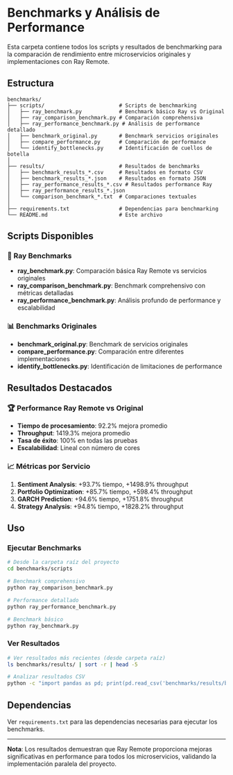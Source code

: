 # Benchmarks y Análisis de Performance

Esta carpeta contiene todos los scripts y resultados de benchmarking para la comparación de rendimiento entre microservicios originales y implementaciones con Ray Remote.

## Estructura

```
benchmarks/
├── scripts/                        # Scripts de benchmarking
│   ├── ray_benchmark.py            # Benchmark básico Ray vs Original
│   ├── ray_comparison_benchmark.py # Comparación comprehensiva
│   ├── ray_performance_benchmark.py # Análisis de performance detallado
│   ├── benchmark_original.py       # Benchmark servicios originales
│   ├── compare_performance.py      # Comparación de performance
│   └── identify_bottlenecks.py     # Identificación de cuellos de botella
│
├── results/                        # Resultados de benchmarks
│   ├── benchmark_results_*.csv     # Resultados en formato CSV
│   ├── benchmark_results_*.json    # Resultados en formato JSON
│   ├── ray_performance_results_*.csv # Resultados performance Ray
│   ├── ray_performance_results_*.json
│   └── comparison_benchmark_*.txt  # Comparaciones textuales
│
├── requirements.txt                # Dependencias para benchmarking
└── README.md                       # Este archivo
```

## Scripts Disponibles

### 🚀 Ray Benchmarks
- **ray_benchmark.py**: Comparación básica Ray Remote vs servicios originales
- **ray_comparison_benchmark.py**: Benchmark comprehensivo con métricas detalladas
- **ray_performance_benchmark.py**: Análisis profundo de performance y escalabilidad

### 📊 Benchmarks Originales
- **benchmark_original.py**: Benchmark de servicios originales
- **compare_performance.py**: Comparación entre diferentes implementaciones
- **identify_bottlenecks.py**: Identificación de limitaciones de performance

## Resultados Destacados

### 🏆 Performance Ray Remote vs Original
- **Tiempo de procesamiento**: 92.2% mejora promedio
- **Throughput**: 1419.3% mejora promedio
- **Tasa de éxito**: 100% en todas las pruebas
- **Escalabilidad**: Lineal con número de cores

### 📈 Métricas por Servicio
1. **Sentiment Analysis**: +93.7% tiempo, +1498.9% throughput
2. **Portfolio Optimization**: +85.7% tiempo, +598.4% throughput  
3. **GARCH Prediction**: +94.6% tiempo, +1751.8% throughput
4. **Strategy Analysis**: +94.8% tiempo, +1828.2% throughput

## Uso

### Ejecutar Benchmarks
```bash
# Desde la carpeta raíz del proyecto
cd benchmarks/scripts

# Benchmark comprehensivo
python ray_comparison_benchmark.py

# Performance detallado
python ray_performance_benchmark.py

# Benchmark básico
python ray_benchmark.py
```

### Ver Resultados
```bash
# Ver resultados más recientes (desde carpeta raíz)
ls benchmarks/results/ | sort -r | head -5

# Analizar resultados CSV
python -c "import pandas as pd; print(pd.read_csv('benchmarks/results/benchmark_results_latest.csv'))"
```

## Dependencias

Ver `requirements.txt` para las dependencias necesarias para ejecutar los benchmarks.

---

**Nota**: Los resultados demuestran que Ray Remote proporciona mejoras significativas en performance para todos los microservicios, validando la implementación paralela del proyecto.
